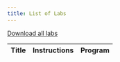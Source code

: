 ```yaml
---
title: List of Labs
---
```


[Download all labs](/labs.zip)

<!-- the remainder of this document will be generated dynamically -->

| Title | Instructions | Program |
| :-- | --- | --- |